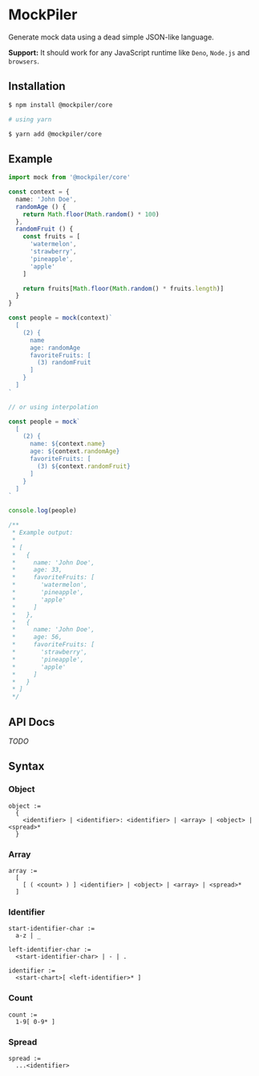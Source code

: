 # MockPiler

  Generate mock data using a dead simple JSON-like language.

  **Support:** It should work for any JavaScript runtime like `Deno`, `Node.js` and `browsers`.

## Installation

```bash
$ npm install @mockpiler/core

# using yarn

$ yarn add @mockpiler/core
```

## Example

```ts
import mock from '@mockpiler/core'

const context = {
  name: 'John Doe',
  randomAge () {
    return Math.floor(Math.random() * 100)
  },
  randomFruit () {
    const fruits = [
      'watermelon',
      'strawberry',
      'pineapple',
      'apple'
    ]

    return fruits[Math.floor(Math.random() * fruits.length)]
  }
}

const people = mock(context)`
  [
    (2) {
      name
      age: randomAge
      favoriteFruits: [
        (3) randomFruit
      ]
    }
  ]
`

// or using interpolation

const people = mock`
  [
    (2) {
      name: ${context.name}
      age: ${context.randomAge}
      favoriteFruits: [
        (3) ${context.randomFruit}
      ]
    }
  ]
`

console.log(people)

/**
 * Example output:
 * 
 * [
 *   {
 *     name: 'John Doe',
 *     age: 33,
 *     favoriteFruits: [
 *       'watermelon',
 *       'pineapple',
 *       'apple'
 *     ]
 *   },
 *   {
 *     name: 'John Doe',
 *     age: 56,
 *     favoriteFruits: [
 *       'strawberry',
 *       'pineapple',
 *       'apple'
 *     ]
 *   }
 * ]
 */
```

## API Docs

  *TODO*

## Syntax

### Object

```
object :=
  { 
    <identifier> | <identifier>: <identifier> | <array> | <object> | <spread>* 
  }
```

### Array

```
array :=
  [
    [ ( <count> ) ] <identifier> | <object> | <array> | <spread>*
  ]
```

### Identifier

```
start-identifier-char :=
  a-z | _

left-identifier-char :=
  <start-identifier-char> | - | .

identifier :=
  <start-chart>[ <left-identifier>* ]
```

### Count

```
count :=
  1-9[ 0-9* ]
```

### Spread

```
spread :=
  ...<identifier>
```

